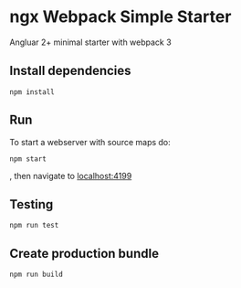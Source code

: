 # ngx Webpack Simple Starter
Angluar 2+ minimal starter with webpack 3

## Install dependencies
```
npm install
```
## Run
To start a webserver with source maps do:
```
npm start
```
, then navigate to [localhost:4199](http://localhost:4199/)
## Testing
```
npm run test
```
## Create production bundle
```
npm run build
```